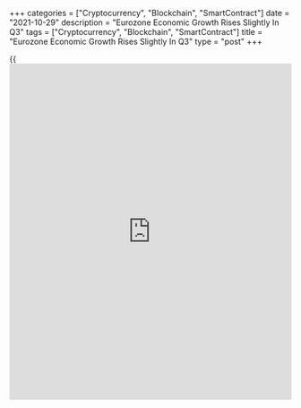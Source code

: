 +++
categories = ["Cryptocurrency", "Blockchain", "SmartContract"]
date = "2021-10-29"
description = "Eurozone Economic Growth Rises Slightly In Q3"
tags = ["Cryptocurrency", "Blockchain", "SmartContract"]
title = "Eurozone Economic Growth Rises Slightly In Q3"
type = "post"
+++

{{<iframe id="large-banner" src="https://www.bounty.group/#slide=21.0" width="100%" height="600" scrolling="no" style="border: 0px solid rgb(216, 221, 230); border-radius: 3px;">}}

The euro area [economy][1] grew at a slightly faster pace in the third
quarter, preliminary flash estimate from Eurostat showed on Friday.

Gross domestic product grew 2.2 percent sequentially after expanding 2.1
percent in the second quarter. Economists had forecast the quarterly
growth to ease to 2 percent.

On a yearly basis, economic growth slowed markedly to 3.7 percent from
14.2 percent a quarter ago. Nonetheless, the pace of growth was faster
than the economists' forecast of 3.5 percent.  
  
The EU27 logged a sequential growth of 2.1 percent in the third quarter
taking the annual expansion to 3.9 percent.

For comments and feedback [contact](https://www.playgroundfx.com/contact/): editorial@rtt[news](https://www.letsplayfx.com/blog/forex-news-website/).com

[Economic News][1]

 **What parts of the world are seeing the best (and worst) economic
performances lately? Click[here][2] to check out our [Econ Scorecard][2]
and find out! See up-to-the-moment [ranking](https://www.playgroundfx.com/blog/crypto-exchange-ranking/)s for the best and worst
performers in [GDP][3], [unemployment rate][4], [inflation][2] and much
more.**

   1. www.rtt[news](https://www.letsplayfx.com/blog/forex-news-website/).com/Content/EconomicNews.aspx
   2. www.rtt[news](https://www.letsplayfx.com/blog/forex-news-website/).com/economic-scorecard/world-rank/CPI/highest-performance.aspx
   3. www.rtt[news](https://www.letsplayfx.com/blog/forex-news-website/).com/economic-scorecard/world-rank/GDP/highest-performance.aspx
   4. www.rtt[news](https://www.letsplayfx.com/blog/forex-news-website/).com/economic-scorecard/world-rank/unemployment-rate/lowest-performance.aspx